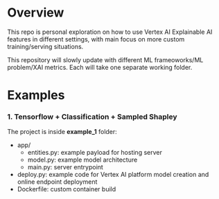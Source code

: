 # Overview
This repo is personal exploration on how to use Vertex AI Explainable AI features in different settings, with main focus on more custom training/serving situations.

This repository will slowly update with different ML frameoworks/ML problem/XAI metrics. Each will take one separate working folder.

# Examples

### 1. Tensorflow + Classification + Sampled Shapley
The project is inside **example_1** folder:
-   app/
    -   entities.py: example payload for hosting server
    -   model.py: example model architecture
    -   main.py: server entrypoint
-   deploy.py: example code for Vertex AI platform model creation and online endpoint deployment
-   Dockerfile: custom container build
